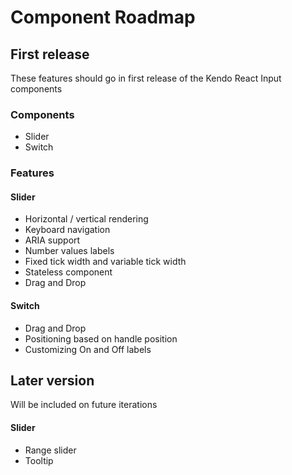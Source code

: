 # Component Roadmap

## First release

These features should go in first release of the Kendo React Input components

### Components

- Slider
- Switch

### Features

#### Slider
- Horizontal / vertical rendering
- Keyboard navigation
- ARIA support
- Number values labels
- Fixed tick width and variable tick width
- Stateless component
- Drag and Drop

#### Switch

- Drag and Drop
- Positioning based on handle position
- Customizing On and Off labels

## Later version

Will be included on future iterations

#### Slider

- Range slider
- Tooltip
